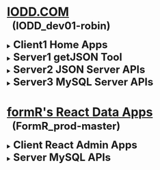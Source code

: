 
<html>
 <body>
  <style><!--
    details > ul > li            { margin-top:-10px !important; margin-bottom:20px !important; }
    details > ul > li > p        { color: #810d0d; padding-left: 20px; margin-top:-17px !important; text-indent: -20px; line-height: 22px !important; }
    details > ul > li:last-child { display: none; }                    					            /* .(21218.02.1 RAM Don't display MT last child) */
    code                         { color: black; font-size: 12px; margin: 0px 0px 0px 16px !important; padding-bottom: 0px; }   /* .(21218.02.3 RAM) */
  --></style>

  <div style="margin-left:25px;">

#
# <u>IODD.COM</u>
  <h2 style="font-size:24px; margin: -18px 0px 15px 12px;">(IODD_dev01-robin)</h2>

  <details><summary><b style="font-size:24px;">Client1 Home Apps</b></summary>

  - ### [1c1. IODD Home App](home/index.html)
    Brilliant work by Rick 

  -

</details>
  <details><summary><b style="font-size:24px;">Server1 getJSON Tool</b></summary>

  - ### [1s1. JSON Data API](server1/1s1-iodd-json.js/testAPIs.html)
    A Node script to extract data from MySQL DB.  See .env for parameters. 
        
              1. Install Server1 modules   
                `$ cd server1    `  
                `$ npm install    `  
                      
              2. Configure MySQL extraction parameters   
                `$ cd 1s1*    `  
                `$ nano .env    `  
                 - DBSQL1-n=SELECT * FROM ... statements will be joined together into one db.json file   
                 - RENAME_EM=false will add a timestamp to the saved db.json and db.json.js   
                 - RENAME_EM=true will save the current file with a timestamp      
                       
              3. Copy the db.json.js or db.json to its data locaton      
                 - Remove the _vYMMDD.HHMM if necessary   
                 - Copy the db.json file for use by json-server    
              

  -

</details>
  <details><summary><b style="font-size:24px;">Server2 JSON Server APIs</b></summary>

  - ### [2s1. JSON Server API](server2/2s1-json-server-api/testAPIs.html)
    A simple API that returns data using json-server and a db.json file.

  -

</details>
  <details><summary><b style="font-size:24px;">Server3 MySQL Server APIs</b></summary>

  - ### [3s1. MySQL Data API](server2/2s1-json-server-api/testAPIs.html)
    Returns data requested viawith an API call.

  -

</details>

# <u>formR's React Data Apps</u>
  <h2 style="font-size:24px; margin: -18px 0px 15px 12px;">(FormR_prod-master)</h2>

  <details><summary><b style="font-size:24px;">Client React Admin Apps</b></summary>

  - ### [1c. World](client/1c-world/public/index.html)
    A React client app to view data in the World database.

  - ### [3c. RAuth](client/3c-rauth/public/index.html)
    A React client app to authenticate users in the RAuth table.

  - ### [4c. Admin](client/4c-admin/public/index.html)
    A React client app to view, add, edit or delete users in the RAuth table

  - ### [5c. formR](client/5c-formr/public/index.html)
    A React client app to view, add, edit or delete data in the World database

  -

</details>
  <details><summary><b style="font-size:24px;">Server MySQL APIs</b></summary>

  - ### [1s. World](server/1s-world/index.html)
    A React server api to view data in the World database.

  - ### [3s. RAuth](server/3s-rauth/index.html)
    A React server api to authenticate users in the RAuth table.

  - ### [4s. Admin](server/4s-admin/index.html)
    A React server api to view, add, edit or delete users in the RAuth table

  - ### [5s. formR](server/5s-formr/index.html)
    A React server api to view, add, edit or delete data in the World database

  -

</details>

  </div>
 </body>
</html>
